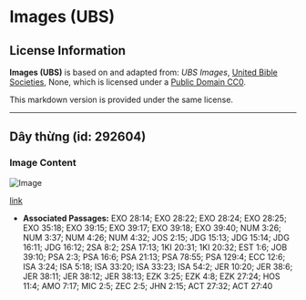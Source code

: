 # Images (UBS)

## License Information

**Images (UBS)** is based on and adapted from: _UBS Images_, [United Bible Societies](https://unitedbiblesocieties.org/), None, which is licensed under a [Public Domain CC0](https://creativecommons.org/public-domain/cc0/).

This markdown version is provided under the same license.



--------------------------------

## Dây thừng (id: 292604)

### Image Content

![Image](https://cdn.aquifer.bible/aquifer-content/resources/Media/WEB-0378_rope.jpg)

[link](https://cdn.aquifer.bible/aquifer-content/resources/Media/WEB-0378_rope.jpg)

* **Associated Passages:** EXO 28:14; EXO 28:22; EXO 28:24; EXO 28:25; EXO 35:18; EXO 39:15; EXO 39:17; EXO 39:18; EXO 39:40; NUM 3:26; NUM 3:37; NUM 4:26; NUM 4:32; JOS 2:15; JDG 15:13; JDG 15:14; JDG 16:11; JDG 16:12; 2SA 8:2; 2SA 17:13; 1KI 20:31; 1KI 20:32; EST 1:6; JOB 39:10; PSA 2:3; PSA 16:6; PSA 21:13; PSA 78:55; PSA 129:4; ECC 12:6; ISA 3:24; ISA 5:18; ISA 33:20; ISA 33:23; ISA 54:2; JER 10:20; JER 38:6; JER 38:11; JER 38:12; JER 38:13; EZK 3:25; EZK 4:8; EZK 27:24; HOS 11:4; AMO 7:17; MIC 2:5; ZEC 2:5; JHN 2:15; ACT 27:32; ACT 27:40

